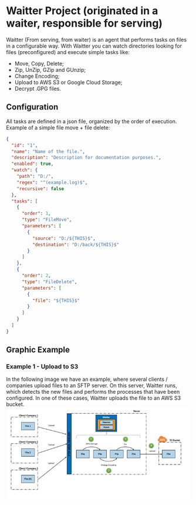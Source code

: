 # Waitter Project (originated in a waiter, responsible for serving)
Waitter (From serving, from waiter) is an agent that performs tasks on files in a configurable way.
With Waitter you can watch directories looking for files (preconfigured) and execute simple tasks like:
- Move, Copy, Delete;
- Zip, UnZip, GZip and GUnzip;
- Change Encoding;
- Upload to AWS S3 or Google Cloud Storage;
- Decrypt .GPG files.
## Configuration
All tasks are defined in a json file, organized by the order of execution.
Example of a simple file move + file delete:
```json
{
  "id": "1",
  "name": "Name of the file.",
  "description": "Description for documentation purposes.",
  "enabled": true,
  "watch": {
    "path": "D:/",
    "regex": "^(example.log)$",
    "recursive": false
  },
  "tasks": [
    {
      "order": 1,
      "type": "FileMove",
      "parameters": [
        {
          "source": "D:/${THIS}$",
          "destination": "D:/back/${THIS}$"
        }
      ]
    },
    {
      "order": 2,
      "type": "FileDelete",
      "parameters": [
        {
          "file": "${THIS}$"
        }
      ]
    }
  ]
}
```
## Graphic Example
### Example 1 - Upload to S3
In the following image we have an example, where several clients / companies upload files to an SFTP server.
On this server, Waitter runs, which detects the new files and performs the processes that have been configured. In one of these cases, Waitter uploads the file to an AWS S3 bucket.
![Example](https://github.com/john-medeiros/waitter/blob/master/doc/doc_example_upload_to_s3.png?raw=true)


